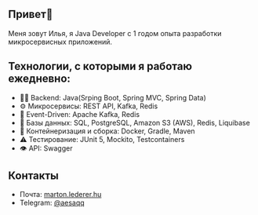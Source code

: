## Привет👋
Меня зовут Илья, я Java Developer с 1 годом опыта разработки микросервисных приложений.

## Технологии, с которыми я работаю ежедневно:
- 👨‍💻 Backend: Java(Srping Boot, Spring MVC, Spring Data)
- ⚙️ Микросервисы: REST API, Kafka, Redis
- 💬 Event-Driven: Apache Kafka, Redis
- 💽 Базы данных: SQL, PostgreSQL, Amazon S3 (AWS), Redis, Liquibase
- 🔧 Контейнеризация и сборка: Docker, Gradle, Maven
- ⚠️ Тестирование: JUnit 5, Mockito, Testcontainers
- 👁️ API: Swagger

## Контакты
- Почта: [marton.lederer.hu](https://marton.lederer.hu)
- Telegram: [@aesaqq](t.me/aesaqq)
